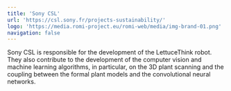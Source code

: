 ```yaml
---
title: 'Sony CSL'
url: 'https://csl.sony.fr/projects-sustainability/'
logo: 'https://media.romi-project.eu/romi-web/media/img-brand-01.png'
navigation: false
---
```


Sony CSL is responsible for the development of the LettuceThink robot. They also contribute to the development of the computer vision and machine learning algorithms, in particular, on the 3D plant scanning and the coupling between the formal plant models and the convolutional neural networks.
